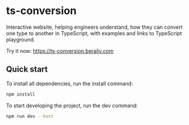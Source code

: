 # ts-conversion

Interactive website, helping engineers understand, how they can convert one type to another in TypeScript, with examples and links to TypeScript playground.

Try it now: https://ts-conversion.beraliv.com

## Quick start

To install all dependencies, run the install command:

```bash
npm install
```

To start developing the project, run the dev command:

```bash
npm run dev --host
```
